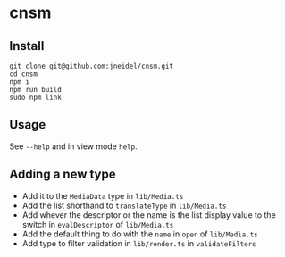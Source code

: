 # cnsm

## Install

```
git clone git@github.com:jneidel/cnsm.git
cd cnsm
npm i
npm run build
sudo npm link
```

## Usage

See `--help` and in view mode `help`.

## Adding a new type

- Add it to the `MediaData` type in `lib/Media.ts`
- Add the list shorthand to `translateType` in `lib/Media.ts`
- Add whever the descriptor or the name is the list display value to the switch in `evalDescriptor` of `lib/Media.ts`
- Add the default thing to do with the `name` in `open` of `lib/Media.ts`
- Add type to filter validation in `lib/render.ts` in `validateFilters`
